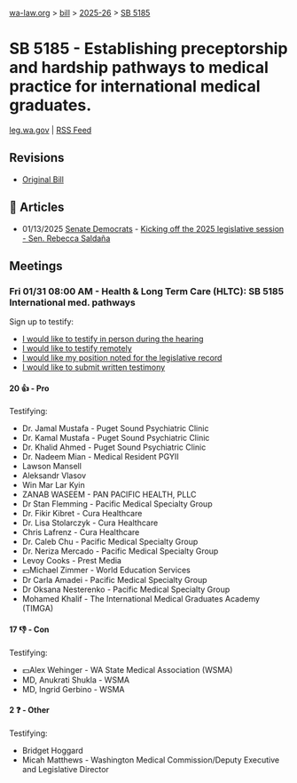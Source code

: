[wa-law.org](/) > [bill](/bill/) > [2025-26](/bill/2025-26/) > [SB 5185](/bill/2025-26/sb/5185/)

# SB 5185 - Establishing preceptorship and hardship pathways to medical practice for international medical graduates.
[leg.wa.gov](https://app.leg.wa.gov/billsummary?BillNumber=5185&Year=2025&Initiative=false) | [RSS Feed](./rss.xml)

## Revisions
* [Original Bill](1/)

## 📰 Articles
* 01/13/2025 [Senate Democrats](/org/senate_democrats/) - [Kicking off the 2025 legislative session - Sen. Rebecca Saldaña](https://senatedemocrats.wa.gov/saldana/2025/01/13/kicking-off-the-2025-legislative-session/#:~:text=SB%205185)

## Meetings
### Fri 01/31 08:00 AM - Health & Long Term Care (HLTC): SB 5185 International med. pathways
Sign up to testify:
* [I would like to testify in person during the hearing](https://app.leg.wa.gov/csi/Testifier/Add?chamber=House&mId=32591&aId=162163&caId=24992&tId=1)
* [I would like to testify remotely](https://app.leg.wa.gov/csi/Testifier/Add?chamber=House&mId=32591&aId=162163&caId=24992&tId=2)
* [I would like my position noted for the legislative record](https://app.leg.wa.gov/csi/Testifier/Add?chamber=House&mId=32591&aId=162163&caId=24992&tId=3)
* [I would like to submit written testimony](https://app.leg.wa.gov/csi/Testifier/Add?chamber=House&mId=32591&aId=162163&caId=24992&tId=4)

#### 20 👍 - Pro
Testifying:
* Dr. Jamal Mustafa - Puget Sound Psychiatric Clinic
* Dr. Kamal Mustafa - Puget Sound Psychiatric Clinic
* Dr. Khalid Ahmed - Puget Sound Psychiatric Clinic
* Dr. Nadeem Mian - Medical Resident PGYII
* Lawson Mansell
* Aleksandr Vlasov
* Win Mar Lar Kyin
* ZANAB WASEEM - PAN PACIFIC HEALTH, PLLC
* Dr Stan Flemming - Pacific Medical Specialty Group
* Dr. Fikir Kibret - Cura Healthcare
* Dr. Lisa Stolarczyk - Cura Healthcare
* Chris Lafrenz - Cura Healthcare
* Dr. Caleb Chu - Pacific Medical Specialty Group
* Dr. Neriza Mercado - Pacific Medical Specialty Group
* Levoy Cooks - Prest Media
* 💵Michael Zimmer - World Education Services
* Dr Carla Amadei - Pacific Medical Specialty Group
* Dr Oksana Nesterenko - Pacific Medical Specialty Group
* Mohamed Khalif - The International Medical Graduates Academy (TIMGA)

#### 17 👎 - Con
Testifying:
* 💵Alex Wehinger - WA State Medical Association (WSMA)
* MD, Anukrati Shukla - WSMA
* MD, Ingrid Gerbino - WSMA

#### 2 ❓ - Other
Testifying:
* Bridget Hoggard
* Micah Matthews - Washington Medical Commission/Deputy Executive and Legislative Director
